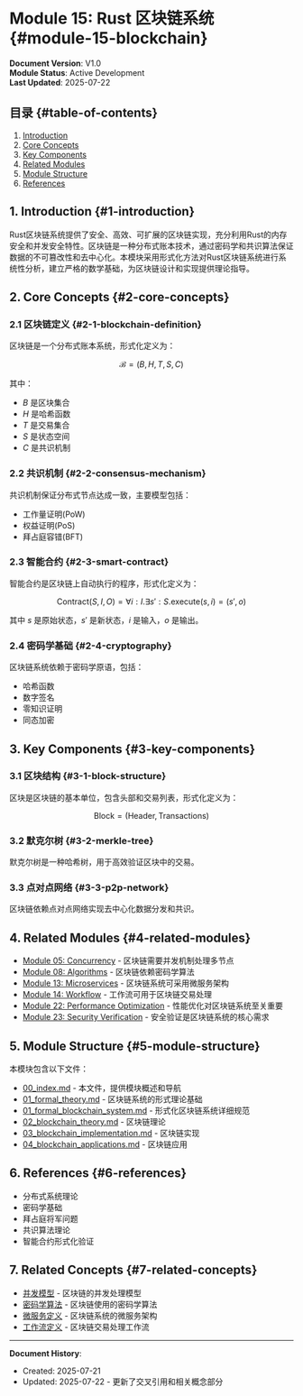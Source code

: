 # Module 15: Rust 区块链系统 {#module-15-blockchain}

**Document Version**: V1.0  
**Module Status**: Active Development  
**Last Updated**: 2025-07-22

## 目录 {#table-of-contents}

1. [Introduction](#1-introduction)
2. [Core Concepts](#2-core-concepts)
3. [Key Components](#3-key-components)
4. [Related Modules](#4-related-modules)
5. [Module Structure](#5-module-structure)
6. [References](#6-references)

## 1. Introduction {#1-introduction}

Rust区块链系统提供了安全、高效、可扩展的区块链实现，充分利用Rust的内存安全和并发安全特性。区块链是一种分布式账本技术，通过密码学和共识算法保证数据的不可篡改性和去中心化。本模块采用形式化方法对Rust区块链系统进行系统性分析，建立严格的数学基础，为区块链设计和实现提供理论指导。

## 2. Core Concepts {#2-core-concepts}

<a id="concept-blockchain-definition"></a>

### 2.1 区块链定义 {#2-1-blockchain-definition}

区块链是一个分布式账本系统，形式化定义为：

$$\mathcal{B} = (B, H, T, S, C)$$

其中：

- $B$ 是区块集合
- $H$ 是哈希函数
- $T$ 是交易集合
- $S$ 是状态空间
- $C$ 是共识机制

<a id="concept-consensus-mechanism"></a>

### 2.2 共识机制 {#2-2-consensus-mechanism}

共识机制保证分布式节点达成一致，主要模型包括：

- 工作量证明(PoW)
- 权益证明(PoS)
- 拜占庭容错(BFT)

<a id="concept-smart-contract"></a>

### 2.3 智能合约 {#2-3-smart-contract}

智能合约是区块链上自动执行的程序，形式化定义为：

$$\text{Contract}(S, I, O) = \forall i : I. \exists s' : S. \text{execute}(s, i) = (s', o)$$

其中 $s$ 是原始状态，$s'$ 是新状态，$i$ 是输入，$o$ 是输出。

<a id="concept-cryptography"></a>

### 2.4 密码学基础 {#2-4-cryptography}

区块链系统依赖于密码学原语，包括：

- 哈希函数
- 数字签名
- 零知识证明
- 同态加密

## 3. Key Components {#3-key-components}

<a id="component-block-structure"></a>

### 3.1 区块结构 {#3-1-block-structure}

区块是区块链的基本单位，包含头部和交易列表，形式化定义为：

$$\text{Block} = (\text{Header}, \text{Transactions})$$

<a id="component-merkle-tree"></a>

### 3.2 默克尔树 {#3-2-merkle-tree}

默克尔树是一种哈希树，用于高效验证区块中的交易。

<a id="component-p2p-network"></a>

### 3.3 点对点网络 {#3-3-p2p-network}

区块链依赖点对点网络实现去中心化数据分发和共识。

## 4. Related Modules {#4-related-modules}

- [Module 05: Concurrency](../05_concurrency/00_index.md#module-05-concurrency) - 区块链需要并发机制处理多节点
- [Module 08: Algorithms](../08_algorithms/00_index.md) - 区块链依赖密码学算法
- [Module 13: Microservices](../13_microservices/00_index.md#module-13-microservices) - 区块链系统可采用微服务架构
- [Module 14: Workflow](../14_workflow/00_index.md#module-14-workflow) - 工作流可用于区块链交易处理
- [Module 22: Performance Optimization](../22_performance_optimization/00_index.md) - 性能优化对区块链系统至关重要
- [Module 23: Security Verification](../23_security_verification/00_index.md) - 安全验证是区块链系统的核心需求

## 5. Module Structure {#5-module-structure}

本模块包含以下文件：

- [00_index.md](00_index.md) - 本文件，提供模块概述和导航
- [01_formal_theory.md](01_formal_theory.md) - 区块链系统的形式理论基础
- [01_formal_blockchain_system.md](01_formal_blockchain_system.md) - 形式化区块链系统详细规范
- [02_blockchain_theory.md](02_blockchain_theory.md) - 区块链理论
- [03_blockchain_implementation.md](03_blockchain_implementation.md) - 区块链实现
- [04_blockchain_applications.md](04_blockchain_applications.md) - 区块链应用

## 6. References {#6-references}

- 分布式系统理论
- 密码学基础
- 拜占庭将军问题
- 共识算法理论
- 智能合约形式化验证

## 7. Related Concepts {#7-related-concepts}

- [并发模型](../05_concurrency/00_index.md#concept-concurrency-model) - 区块链的并发处理模型
- [密码学算法](../08_algorithms/00_index.md) - 区块链使用的密码学算法
- [微服务定义](../13_microservices/00_index.md#concept-microservice-definition) - 区块链系统的微服务架构
- [工作流定义](../14_workflow/00_index.md#concept-workflow-definition) - 区块链交易处理工作流

---

**Document History**:  

- Created: 2025-07-21
- Updated: 2025-07-22 - 更新了交叉引用和相关概念部分
